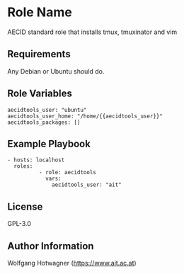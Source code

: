 Role Name
=========

AECID standard role that installs tmux, tmuxinator and vim

Requirements
------------

Any Debian or Ubuntu should do.

Role Variables
--------------

```
aecidtools_user: "ubuntu"
aecidtools_user_home: "/home/{{aecidtools_user}}"
aecidtools_packages: []
```

Example Playbook
----------------

```
- hosts: localhost
  roles:
          - role: aecidtools
            vars:
              aecidtools_user: "ait"
```

License
-------

GPL-3.0

Author Information
------------------

Wolfgang Hotwagner (https://www.ait.ac.at)
